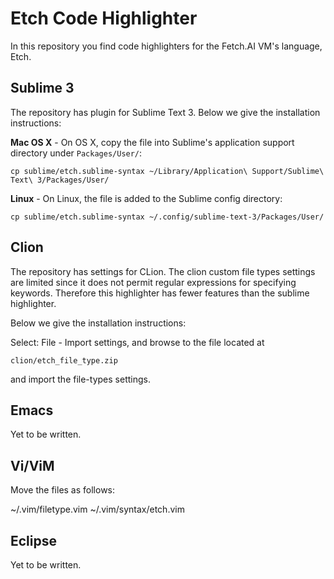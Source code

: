 Etch Code Highlighter
=======================
In this repository you find code highlighters for the Fetch.AI VM's language, Etch.

Sublime 3
---------
The repository has plugin for Sublime Text 3. Below we give the installation instructions:


**Mac OS X** - On OS X, copy the file into Sublime's application support directory under `Packages/User/`:

```
cp sublime/etch.sublime-syntax ~/Library/Application\ Support/Sublime\ Text\ 3/Packages/User/
```

**Linux** - On Linux, the file is added to the Sublime config directory:

```
cp sublime/etch.sublime-syntax ~/.config/sublime-text-3/Packages/User/
```

Clion
---------
The repository has settings for CLion. The clion custom file types settings are limited since it does not 
permit regular expressions for specifying keywords. Therefore this highlighter has fewer features than
the sublime highlighter.

Below we give the installation instructions:

Select: File - Import settings, and browse to the file located at

```
clion/etch_file_type.zip

```
and import the file-types settings.


Emacs
-----
Yet to be written.

Vi/ViM
------
Move the files as follows:

~/.vim/filetype.vim
~/.vim/syntax/etch.vim

Eclipse
-------
Yet to be written.

